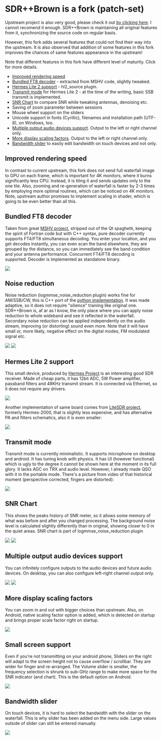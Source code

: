 
# SDR++Brown is a fork (patch-set) 

Upstream project is also very good, please check it out [by clicking here](http://sdrpp.org). I cannot recomend it enough. 
SDR++Brown is maintaining all original features from it, synchronizing the source code on regular basis.

However, this fork adds several features that could not find their way into the upstream. It is also observed that addition 
of some features in this fork improves the chances of same features appearance in the upstream!     

Note that different features in this fork have different level of maturity. Click for more details.

* [Improved rendering speed](#improved-rendering-speed)
* [Bundled FT8 decoder](#bundled-ft8-decoder) - extracted from MSHV code, slightly tweaked.
* [Hermes Lite 2 support](#hermes_lite_2_support) - hl2_source plugin.
* [Transmit mode](#transmit-mode) for Hermes Lite 2 - at the time of the writing, basic SSB transmit is implemented.
* [SNR Chart](#snr-chart) to compare SNR while tweaking antennas, denoising etc.
* Saving of zoom parameter between sessions
* Mouse wheel support on the sliders
* Unicode support in fonts (Cyrillic), filenames and installation path (UTF-8), on Windows, too.
* [Multiple output audio devices support](#multiple-output-audio-devices-support). Output to the left or right channel only.
* [More display scaling factors](#multiple-output-audio-devices-support). Output to the left or right channel only.
* [Bandwidth slider](#bandwidth-slider) to easily edit bandwidth on touch devices and not only.

## Improved rendering speed

In contrast to current upstream, this fork does not send full waterfall image to GPU on each frame, which is important 
for 4K monitors, where it burns significantly less CPU. Instead, it is tiling it and sends updates only to the one tile. 
Also, zooming and re-generation of waterfall is faster by 2-3 times by employing more optimal routines, 
which can be noticed on 4K monitors. Note, upstream author promises to implement scaling in shader, which is going to 
be even better than all this.

## Bundled FT8 decoder

Taken from great [MSHV project](http://lz2hv.org/mshv), stripped out of the Qt spaghetti, keeping the spirit of Fortran code but with C++
syntax, pure decoder currently supports FT4/FT8 simultaneous decoding. You enter your location, and you get decodes
instantly, you can even scan the band elsewhere, they are grouped by the distance, so you can 
immediately see the band condition and your antenna performance. Concurrent FT4/FT8 decoding is supported. Decoder is 
implemented as standalone binary.


![](ft8-decodes.jpg)


## Noise reduction

Noise reduction (logmmse_noise_reduction plugin) works fine for AM/SSB/CW, this is C++ port of 
the [python implementation](https://pypi.org/project/logmmse/). It was made adaptive, so it does not require "silience" training
like original one. SDR++Brown is, af ar as I know, the only place where you can apply noise 
reduction to whole wideband and see it reflected in the waterfall. 
Secondary noise reduction can be applied independently on the audio stream, improving (or distorting) 
sound even more. Note that it will have small or, more likely, negative effect on the digital modes, 
FM modulated signal etc.

![](noise-reduction.jpg)
![](noise-reduction-toggle.jpg)

## Hermes Lite 2 support

This small device, produced by [Hermes Project](http://www.hermeslite.com/) is an interesting good SDR receiver. 
Made of cheap parts, it has 12bit ADC, 5W Power amplifier, passband filters and 48KHz transmit stream. 
It is connected via Ethernet, so it does not require any drivers.

![](hermes-lite-2.jpg)

Another implementation of same board comes from [LiteSDR project](https://www.litesdr.pp.ua/), formerly Hermes-2000, 
that is slightly less expensive, and has alternative PA and filters schematics, also it is even smaller:

![](hermes-2000.jpg)

## Transmit mode

Transmit mode is currently minimalistic. It supports microphone on desktop and android. It has tuning knob with physics.
It has UI (however functional) which is ugly to the degree it cannot be shown here at the moment in its full glory. 
It lacks AGC on TRX and audio level. However, I already made QSO with it in the portable mode. 
There's a picture from video of that historical moment (perspective corrected, fingers are distorted):

![](trx-mode.jpg)

## SNR Chart

This shows the peaks history of SNR meter, so it allows some memory of what was before and after you changed processing.
The background noise level is calculated slightly differently than in original, showing closer to 0 in the quiet areas.
SNR chart is part of logmmse_noise_reduction plugin

![](snr-chart.jpg)
![](snr-toggle.jpg)

## Multiple output audio devices support

You can infinitely configure outputs to the audio devices and future audio devices. On desktop, 
you can also configure left-right channel output only. 

![](left-right-channel-audio.jpg)
![](multiple-audio-output.jpg)

## More display scaling factors

You can zoom in and out with bigger choices than upstream. Also, on Android, native scaling factor option is added,
which is detected on startup and brings proper scale factor right on startup.

![](more-scaling-factors.jpg)

## Small screen support

Even if you're not transmitting on your android phone, Sliders on the right will adapt to the
screen height not to cause overflow / scrollbar. They are wider for finger and re-arranged. 
The Volume slider is smaller, the frequency selection is shrunk to sub-GHz range to make more space for the SNR indicator 
(and chart). This is the default option on Android. 

![](small-screen.jpg)

## Bandwidth slider

On touch devices, it is hard to select the bandwidth with the slider on the waterfall. 
This is why slider has been added on the menu side. Large values outside of slider can 
still be entered manually.

![](bandwidth-slider.jpg)
